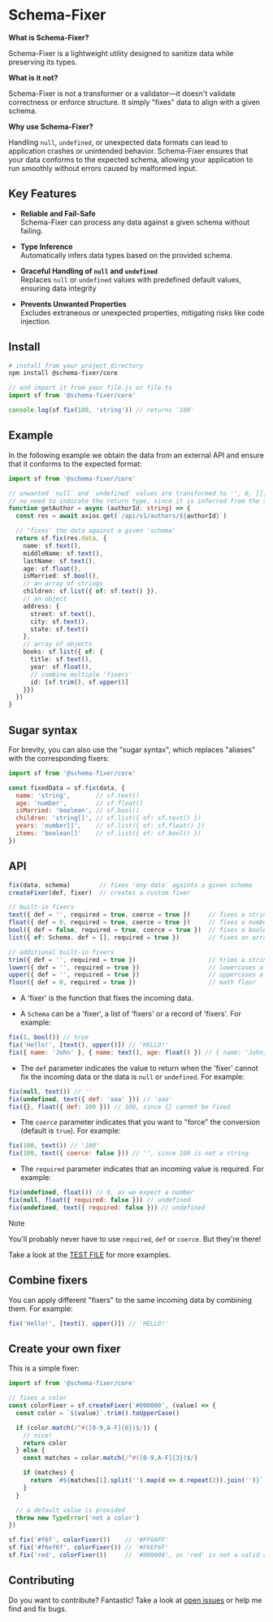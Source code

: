 # Schema-Fixer

**What is Schema-Fixer?**

Schema-Fixer is a lightweight utility designed to sanitize data while preserving its types.

**What is it not?**

Schema-Fixer is not a transformer or a validator—it doesn't validate correctness or enforce structure. It simply "fixes" data to align with a given schema.

**Why use Schema-Fixer?**

Handling `null`, `undefined`, or unexpected data formats can lead to application crashes or unintended behavior. Schema-Fixer ensures that your data conforms to the expected schema, allowing your application to run smoothly without errors caused by malformed input.

## Key Features

- **Reliable and Fail-Safe**<br> Schema-Fixer can process any data against a given schema without failing.
  
- **Type Inference**<br> Automatically infers data types based on the provided schema.

- **Graceful Handling of `null` and `undefined`**<br> Replaces `null` or `undefined` values with predefined default values, ensuring data integrity
  
- **Prevents Unwanted Properties**<br> Excludes extraneous or unexpected properties, mitigating risks like code injection.

## Install

```bash
# install from your project directory
npm install @schema-fixer/core
```

```js
// and import it from your file.js or file.ts
import sf from '@schema-fixer/core'

console.log(sf.fix(100, 'string')) // returns '100'
```

## Example

In the following example we obtain the data from an external API and ensure that it conforms to the expected format:

```ts
import sf from '@schema-fixer/core'

// unwanted `null` and `undefined` values are transformed to '', 0, [], etc.
// no need to indicate the return type, since it is inferred from the schema
function getAuthor = async (authorId: string) => {
  const res = await axios.get(`/api/v1/authors/${authorId}`)

  // 'fixes' the data against a given 'schema'
  return sf.fix(res.data, {
    name: sf.text(),
    middleName: sf.text(),
    lastName: sf.text(),
    age: sf.float(),
    isMarried: sf.bool(),
    // an array of strings
    children: sf.list({ of: sf.text() }),
    // an object
    address: {
      street: sf.text(),
      city: sf.text(),
      state: sf.text()
    },
    // array of objects
    books: sf.list({ of: {
      title: sf.text(),
      year: sf.float(),
      // combine multiple 'fixers'
      id: [sf.trim(), sf.upper()]
    }})
  })
}
```

## Sugar syntax

For brevity, you can also use the "sugar syntax", which replaces "aliases" with the corresponding fixers:

```js
import sf from '@schema-fixer/core'

const fixedData = sf.fix(data, {
  name: 'string',       // sf.text()
  age: 'number',        // sf.float()
  isMarried: 'boolean', // sf.bool()
  children: 'string[]', // sf.list({ of: sf.text() })
  years: 'number[]',    // sf.list({ of: sf.float() })
  items: 'boolean[]'    // sf.list({ of: sf.bool() })
})
```

## API

```js
fix(data, schema)        // fixes 'any data' againts a given schema
createFixer(def, fixer)  // creates a custom fixer

// built-in fixers
text({ def = '', required = true, coerce = true })     // fixes a string
float({ def = 0, required = true, coerce = true })     // fixes a number
bool({ def = false, required = true, coerce = true })  // fixes a boolean
list({ of: Schema, def = [], required = true })        // fixes an array

// additional built-in fixers
trim({ def = '', required = true })                    // trims a string
lower({ def = '', required = true })                   // lowercases a string
upper({ def = '', required = true })                   // uppercases a string
floor({ def = 0, required = true })                    // math floor
```

- A 'fixer' is the function that fixes the incoming data.

- A `Schema` can be a 'fixer', a list of 'fixers' or a record of 'fixers'. For example:

```js
fix(1, bool()) // true
fix('Hello!', [text(), upper()]) // 'HELLO!'
fix({ name: 'John' }, { name: text(), age: float() }) // { name: 'John, age: 0 }
```

- The `def` parameter indicates the value to return when the 'fixer' cannot fix the incoming data or the data is `null` or `undefined`. For example:

```js
fix(null, text()) // ''
fix(undefined, text({ def: 'aaa' })) // 'aaa'
fix({}, float({ def: 100 })) // 100, since {} cannot be fixed
```

- The `coerce` parameter indicates that you want to "force" the conversion (default is `true`). For example:

```js
fix(100, text()) // '100'
fix(100, text({ coerce: false })) // '', since 100 is not a string
```

- The `required` parameter indicates that an incoming value is required. For example:

```js
fix(undefined, float()) // 0, as we expect a number
fix(null, float({ required: false })) // undefined
fix(undefined, text({ required: false })) // undefined
```

> [!NOTE]
> You'll probably never have to use `required`, `def` or `coerce`. But they're there!
> 
> Take a look at the [TEST FILE](./src/index.test.ts) for more examples.

## Combine fixers

You can apply different "fixers" to the same incoming data by combining them. For example:

```js
fix('Hello!', [text(), upper()]) // 'HELLO!'
```

## Create your own fixer

This is a simple fixer:

```ts
import sf from '@schema-fixer/core'

// fixes a color
const colorFixer = sf.createFixer('#000000', (value) => {
  const color = `${value}`.trim().toUpperCase()

  if (color.match(/^#([0-9,A-F]{6})$/)) {
    // nice!
    return color
  } else {
    const matches = color.match(/^#([0-9,A-F]{3})$/)

    if (matches) {
      return `#${matches[1].split('').map(d => d.repeat(2)).join('')}`
    }
  }

  // a default value is provided
  throw new TypeError('not a color')
})

sf.fix('#f6f', colorFixer())    // '#FF66FF'
sf.fix('#f6ef6f', colorFixer()) // '#F6EF6F'
sf.fix('red', colorFixer())     // '#000000', as 'red' is not a valid color
```

## Contributing

Do you want to contribute? Fantastic! Take a look at [open issues](https://github.com/gchumillas/schema-fixer/issues) or help me find and fix bugs.
